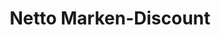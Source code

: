 ---
title: "Netto Marken-Discount"
url: /halberstadt/netto-marken-discount-westerhaeuser-strasse/
shop: Supermarkt
---